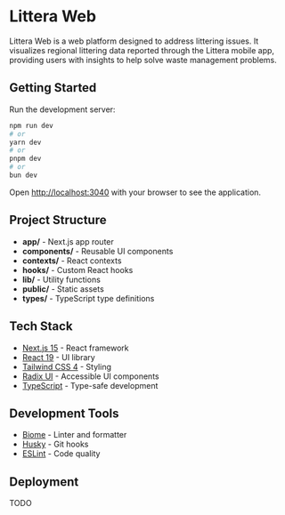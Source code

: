 # Littera Web

Littera Web is a web platform designed to address littering issues. It visualizes regional littering data reported through the Littera mobile app, providing users with insights to help solve waste management problems.

## Getting Started

Run the development server:

```bash
npm run dev
# or
yarn dev
# or
pnpm dev
# or
bun dev
```

Open [http://localhost:3040](http://localhost:3040) with your browser to see the application.

## Project Structure

- **app/** - Next.js app router
- **components/** - Reusable UI components
- **contexts/** - React contexts
- **hooks/** - Custom React hooks
- **lib/** - Utility functions
- **public/** - Static assets
- **types/** - TypeScript type definitions

## Tech Stack

- [Next.js 15](https://nextjs.org/) - React framework
- [React 19](https://react.dev/) - UI library
- [Tailwind CSS 4](https://tailwindcss.com/) - Styling
- [Radix UI](https://www.radix-ui.com/) - Accessible UI components
- [TypeScript](https://www.typescriptlang.org/) - Type-safe development

## Development Tools

- [Biome](https://biomejs.dev/) - Linter and formatter
- [Husky](https://typicode.github.io/husky/) - Git hooks
- [ESLint](https://eslint.org/) - Code quality

## Deployment

TODO